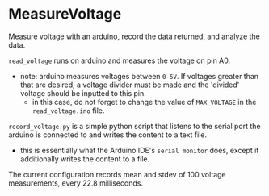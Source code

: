 # MeasureVoltage
Measure voltage with an arduino, record the data returned, and analyze the data.


`read_voltage` runs on arduino and measures the voltage on pin A0.
  - note: arduino measures voltages between `0-5V`. If voltages greater than that are desired, a voltage divider must be made and the 'divided' voltage should be inputted to this pin.
    - in this case, do not forget to change the value of `MAX_VOLTAGE` in the `read_voltage.ino` file.
    
`record_voltage.py` is a simple python script that listens to the serial port the arduino is connected to and writes the content to a text file.
  - this is essentially what the Arduino IDE's `serial monitor` does, except it additionally writes the content to a file.


The current configuration records mean and stdev of 100 voltage measurements, every 22.8 milliseconds.   
